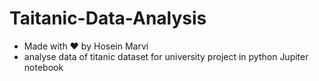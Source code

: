 # Taitanic-Data-Analysis
- Made with ❤ by Hosein Marvi
- analyse data of titanic dataset for university project in python Jupiter notebook 

